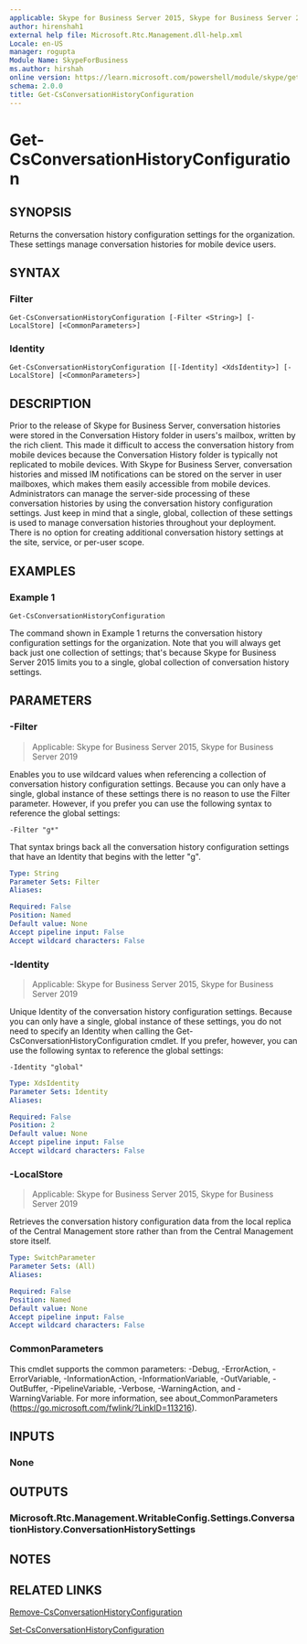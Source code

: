 ```yaml
---
applicable: Skype for Business Server 2015, Skype for Business Server 2019
author: hirenshah1
external help file: Microsoft.Rtc.Management.dll-help.xml
Locale: en-US
manager: rogupta
Module Name: SkypeForBusiness
ms.author: hirshah
online version: https://learn.microsoft.com/powershell/module/skype/get-csconversationhistoryconfiguration
schema: 2.0.0
title: Get-CsConversationHistoryConfiguration
---
```


# Get-CsConversationHistoryConfiguration

## SYNOPSIS
Returns the conversation history configuration settings for the organization.
These settings manage conversation histories for mobile device users.

## SYNTAX

### Filter
```
Get-CsConversationHistoryConfiguration [-Filter <String>] [-LocalStore] [<CommonParameters>]
```

### Identity
```
Get-CsConversationHistoryConfiguration [[-Identity] <XdsIdentity>] [-LocalStore] [<CommonParameters>]
```

## DESCRIPTION
Prior to the release of Skype for Business Server, conversation histories were stored in the Conversation History folder in users's mailbox, written by the rich client.
This made it difficult to access the conversation history from mobile devices because the Conversation History folder is typically not replicated to mobile devices.
With Skype for Business Server, conversation histories and missed IM notifications can be stored on the server in user mailboxes, which makes them easily accessible from mobile devices.
Administrators can manage the server-side processing of these conversation histories by using the conversation history configuration settings.
Just keep in mind that a single, global, collection of these settings is used to manage conversation histories throughout your deployment.
There is no option for creating additional conversation history settings at the site, service, or per-user scope.

## EXAMPLES

### Example 1
```
Get-CsConversationHistoryConfiguration
```

The command shown in Example 1 returns the conversation history configuration settings for the organization.
Note that you will always get back just one collection of settings; that's because Skype for Business Server 2015 limits you to a single, global collection of conversation history settings.


## PARAMETERS

### -Filter

> Applicable: Skype for Business Server 2015, Skype for Business Server 2019

Enables you to use wildcard values when referencing a collection of conversation history configuration settings.
Because you can only have a single, global instance of these settings there is no reason to use the Filter parameter.
However, if you prefer you can use the following syntax to reference the global settings:

`-Filter "g*"`

That syntax brings back all the conversation history configuration settings that have an Identity that begins with the letter "g".

```yaml
Type: String
Parameter Sets: Filter
Aliases:

Required: False
Position: Named
Default value: None
Accept pipeline input: False
Accept wildcard characters: False
```

### -Identity

> Applicable: Skype for Business Server 2015, Skype for Business Server 2019

Unique Identity of the conversation history configuration settings.
Because you can only have a single, global instance of these settings, you do not need to specify an Identity when calling the Get-CsConversationHistoryConfiguration cmdlet.
If you prefer, however, you can use the following syntax to reference the global settings:

`-Identity "global"`

```yaml
Type: XdsIdentity
Parameter Sets: Identity
Aliases:

Required: False
Position: 2
Default value: None
Accept pipeline input: False
Accept wildcard characters: False
```

### -LocalStore

> Applicable: Skype for Business Server 2015, Skype for Business Server 2019

Retrieves the conversation history configuration data from the local replica of the Central Management store rather than from the Central Management store itself.

```yaml
Type: SwitchParameter
Parameter Sets: (All)
Aliases:

Required: False
Position: Named
Default value: None
Accept pipeline input: False
Accept wildcard characters: False
```

### CommonParameters
This cmdlet supports the common parameters: -Debug, -ErrorAction, -ErrorVariable, -InformationAction, -InformationVariable, -OutVariable, -OutBuffer, -PipelineVariable, -Verbose, -WarningAction, and -WarningVariable. For more information, see about_CommonParameters (https://go.microsoft.com/fwlink/?LinkID=113216).


## INPUTS

### None


## OUTPUTS

### Microsoft.Rtc.Management.WritableConfig.Settings.ConversationHistory.ConversationHistorySettings


## NOTES


## RELATED LINKS

[Remove-CsConversationHistoryConfiguration](Remove-CsConversationHistoryConfiguration.md)

[Set-CsConversationHistoryConfiguration](Set-CsConversationHistoryConfiguration.md)

